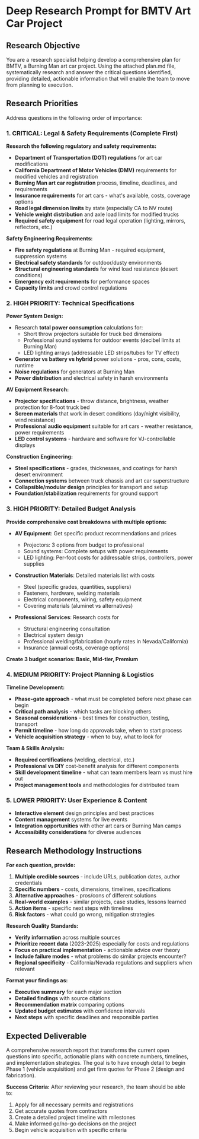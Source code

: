 # Deep Research Prompt for BMTV Art Car Project

## Research Objective
You are a research specialist helping develop a comprehensive plan for BMTV, a Burning Man art car project. Using the attached plan.md file, systematically research and answer the critical questions identified, providing detailed, actionable information that will enable the team to move from planning to execution.

## Research Priorities
Address questions in the following order of importance:

### 1. CRITICAL: Legal & Safety Requirements (Complete First)
**Research the following regulatory and safety requirements:**

- **Department of Transportation (DOT) regulations** for art car modifications
- **California Department of Motor Vehicles (DMV)** requirements for modified vehicles and registration
- **Burning Man art car registration** process, timeline, deadlines, and requirements
- **Insurance requirements** for art cars - what's available, costs, coverage options
- **Road legal dimension limits** by state (especially CA to NV route)
- **Vehicle weight distribution** and axle load limits for modified trucks
- **Required safety equipment** for road legal operation (lighting, mirrors, reflectors, etc.)

**Safety Engineering Requirements:**
- **Fire safety regulations** at Burning Man - required equipment, suppression systems
- **Electrical safety standards** for outdoor/dusty environments
- **Structural engineering standards** for wind load resistance (desert conditions)
- **Emergency exit requirements** for performance spaces
- **Capacity limits** and crowd control regulations

### 2. HIGH PRIORITY: Technical Specifications
**Power System Design:**
- Research **total power consumption** calculations for:
  - Short throw projectors suitable for truck bed dimensions
  - Professional sound systems for outdoor events (decibel limits at Burning Man)
  - LED lighting arrays (addressable LED strips/tubes for TV effect)
- **Generator vs battery vs hybrid** power solutions - pros, cons, costs, runtime
- **Noise regulations** for generators at Burning Man
- **Power distribution** and electrical safety in harsh environments

**AV Equipment Research:**
- **Projector specifications** - throw distance, brightness, weather protection for 8-foot truck bed
- **Screen materials** that work in desert conditions (day/night visibility, wind resistance)
- **Professional audio equipment** suitable for art cars - weather resistance, power requirements
- **LED control systems** - hardware and software for VJ-controllable displays

**Construction Engineering:**
- **Steel specifications** - grades, thicknesses, and coatings for harsh desert environment
- **Connection systems** between truck chassis and art car superstructure
- **Collapsible/modular design** principles for transport and setup
- **Foundation/stabilization** requirements for ground support

### 3. HIGH PRIORITY: Detailed Budget Analysis
**Provide comprehensive cost breakdowns with multiple options:**

- **AV Equipment**: Get specific product recommendations and prices
  - Projectors: 3 options from budget to professional
  - Sound systems: Complete setups with power requirements
  - LED lighting: Per-foot costs for addressable strips, controllers, power supplies
  
- **Construction Materials**: Detailed materials list with costs
  - Steel (specific grades, quantities, suppliers)
  - Fasteners, hardware, welding materials
  - Electrical components, wiring, safety equipment
  - Covering materials (aluminet vs alternatives)

- **Professional Services**: Research costs for
  - Structural engineering consultation
  - Electrical system design
  - Professional welding/fabrication (hourly rates in Nevada/California)
  - Insurance (annual costs, coverage options)

**Create 3 budget scenarios: Basic, Mid-tier, Premium**

### 4. MEDIUM PRIORITY: Project Planning & Logistics
**Timeline Development:**
- **Phase-gate approach** - what must be completed before next phase can begin
- **Critical path analysis** - which tasks are blocking others
- **Seasonal considerations** - best times for construction, testing, transport
- **Permit timeline** - how long do approvals take, when to start process
- **Vehicle acquisition strategy** - when to buy, what to look for

**Team & Skills Analysis:**
- **Required certifications** (welding, electrical, etc.)
- **Professional vs DIY** cost-benefit analysis for different components
- **Skill development timeline** - what can team members learn vs must hire out
- **Project management tools** and methodologies for distributed team

### 5. LOWER PRIORITY: User Experience & Content
- **Interactive element** design principles and best practices
- **Content management** systems for live events
- **Integration opportunities** with other art cars or Burning Man camps
- **Accessibility considerations** for diverse audiences

## Research Methodology Instructions

**For each question, provide:**
1. **Multiple credible sources** - include URLs, publication dates, author credentials
2. **Specific numbers** - costs, dimensions, timelines, specifications
3. **Alternative approaches** - pros/cons of different solutions
4. **Real-world examples** - similar projects, case studies, lessons learned
5. **Action items** - specific next steps with timelines
6. **Risk factors** - what could go wrong, mitigation strategies

**Research Quality Standards:**
- **Verify information** across multiple sources
- **Prioritize recent data** (2023-2025) especially for costs and regulations
- **Focus on practical implementation** - actionable advice over theory
- **Include failure modes** - what problems do similar projects encounter?
- **Regional specificity** - California/Nevada regulations and suppliers when relevant

**Format your findings as:**
- **Executive summary** for each major section
- **Detailed findings** with source citations
- **Recommendation matrix** comparing options
- **Updated budget estimates** with confidence intervals
- **Next steps** with specific deadlines and responsible parties

## Expected Deliverable
A comprehensive research report that transforms the current open questions into specific, actionable plans with concrete numbers, timelines, and implementation strategies. The goal is to have enough detail to begin Phase 1 (vehicle acquisition) and get firm quotes for Phase 2 (design and fabrication).

**Success Criteria:** After reviewing your research, the team should be able to:
1. Apply for all necessary permits and registrations
2. Get accurate quotes from contractors
3. Create a detailed project timeline with milestones
4. Make informed go/no-go decisions on the project
5. Begin vehicle acquisition with specific criteria